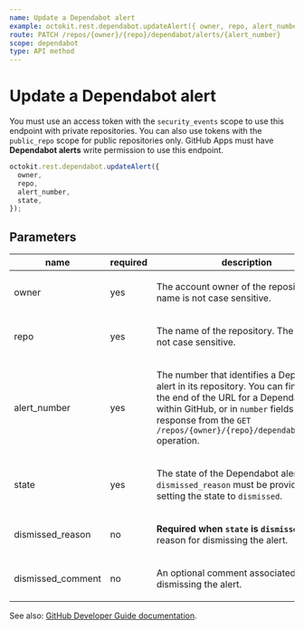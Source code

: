 ```yaml
---
name: Update a Dependabot alert
example: octokit.rest.dependabot.updateAlert({ owner, repo, alert_number, state })
route: PATCH /repos/{owner}/{repo}/dependabot/alerts/{alert_number}
scope: dependabot
type: API method
---
```


# Update a Dependabot alert

You must use an access token with the `security_events` scope to use this endpoint with private repositories.
You can also use tokens with the `public_repo` scope for public repositories only.
GitHub Apps must have **Dependabot alerts** write permission to use this endpoint.

```js
octokit.rest.dependabot.updateAlert({
  owner,
  repo,
  alert_number,
  state,
});
```

## Parameters

<table>
  <thead>
    <tr>
      <th>name</th>
      <th>required</th>
      <th>description</th>
    </tr>
  </thead>
  <tbody>
    <tr><td>owner</td><td>yes</td><td>

The account owner of the repository. The name is not case sensitive.

</td></tr>
<tr><td>repo</td><td>yes</td><td>

The name of the repository. The name is not case sensitive.

</td></tr>
<tr><td>alert_number</td><td>yes</td><td>

The number that identifies a Dependabot alert in its repository.
You can find this at the end of the URL for a Dependabot alert within GitHub,
or in `number` fields in the response from the
`GET /repos/{owner}/{repo}/dependabot/alerts` operation.

</td></tr>
<tr><td>state</td><td>yes</td><td>

The state of the Dependabot alert.
A `dismissed_reason` must be provided when setting the state to `dismissed`.

</td></tr>
<tr><td>dismissed_reason</td><td>no</td><td>

**Required when `state` is `dismissed`.** A reason for dismissing the alert.

</td></tr>
<tr><td>dismissed_comment</td><td>no</td><td>

An optional comment associated with dismissing the alert.

</td></tr>
  </tbody>
</table>

See also: [GitHub Developer Guide documentation](https://docs.github.com/rest/reference/dependabot#update-a-dependabot-alert).
